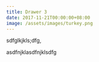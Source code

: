 ```yaml
---
title: Drawer 3
date: 2017-11-21T00:00:00+08:00
image: /assets/images/turkey.png
---
```

sdfglkjkls;dfg,

asdfnjklasdfnjklsdfg
